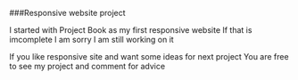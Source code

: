 ###Responsive website project

I started with Project Book as my first responsive website
If that is imcomplete I am sorry I am still working on it

If you like responsive site and want some ideas for next project
You are free to see my project and comment for advice
